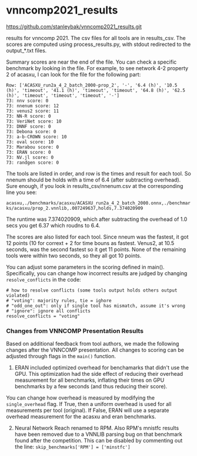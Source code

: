 # vnncomp2021_results

https://github.com/stanleybak/vnncomp2021_results.git

results for vnncomp 2021. The csv files for all tools are in results_csv. The scores are computed using process_results.py, with stdout redirected to the output_*.txt files.

Summary scores are near the end of the file. You can check a specific benchmark by looking in the file. For example, to see network 4-2 property 2 of acasxu, I can look for the file for the following part:

```
Row: ['ACASXU_run2a_4_2_batch_2000-prop_2', '-', '6.4 (h)', '10.5 (h)', 'timeout', '41.1 (h)', 'timeout', 'timeout', '64.8 (h)', '62.5 (h)', 'timeout', 'timeout', 'timeout', '-']
73: nnv score: 0
73: nnenum score: 12
73: venus2 score: 11
73: NN-R score: 0
73: VeriNet score: 10
73: DNNF score: 0
73: Debona score: 0
73: a-b-CROWN score: 10
73: oval score: 10
73: Marabou score: 0
73: ERAN score: 0
73: NV.jl score: 0
73: randgen score: 0
```

The tools are listed in order, and row is the times and result for each tool. So nnenum should be holds with a time of 6.4 (after subtracting overhead). Sure enough, if you look in results_csv/nnenum.csv at the corresponding line you see:

`
acasxu,./benchmarks/acasxu/ACASXU_run2a_4_2_batch_2000.onnx,./benchmarks/acasxu/prop_2.vnnlib,.007249637,holds,7.374020909
`

The runtime was 7.374020909, which after subtracting the overhead of 1.0 secs you get 6.37 which roudns to 6.4.

The scores are also listed for each tool. Since nneum was the fastest, it got 12 points (10 for corrext + 2 for time bouns as fastest. Venus2, at 10.5 seconds, was the second fastest so it get 11 points. None of the remaining tools were within two seconds, so they all got 10 points.

You can adjust some parameters in the scoring defined in main(). Specifically, you can change how incorrect results are judged by changing `resolve_conflicts` in the code:

```
# how to resolve conflicts (some tools output holds others output violated)
# "voting": majority rules, tie = ighore
# "odd_one_out": only if single tool has mismatch, assume it's wrong
# "ignore": ignore all conflicts
resolve_conflicts = "voting"
```

### Changes from VNNCOMP Presentation Results
Based on additional feedback from tool authors, we made the following changes after the VNNCOMP presentation. All changes to scoring can be adjusted through flags in the `main()` function.
    
1. ERAN included optimized overhead for benchamarks that didn't use the GPU. This optimization had the side effect of reducing their overhead measurement for all benchmarks, inflating their times on GPU benchmarks by a few seconds (and thus reducing their score).

You can change how overhead is measured by modifying the `single_overhead` flag. If True, then a uniform overhead is used for all measurements per tool (original). If False, ERAN will use a separate overhead measurement for the acasxu and eran benchmarks.

2. Neural Network Reach renamed to RPM. Also RPM's mnistfc results have been removed due to a VNNLIB parsing bug on that benchmark found after the competition. This can be disabled by commenting out the line: `skip_benchmarks['RPM'] = ['minstfc']`
